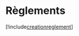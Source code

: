 # Règlements

[!include[creationreglement](reglements.creationreglement.autogen.md)]































































































